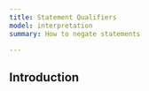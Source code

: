 ```yaml
---
title: Statement Qualifiers
model: interpretation
summary: How to negate statements

---
```


Introduction
------------


